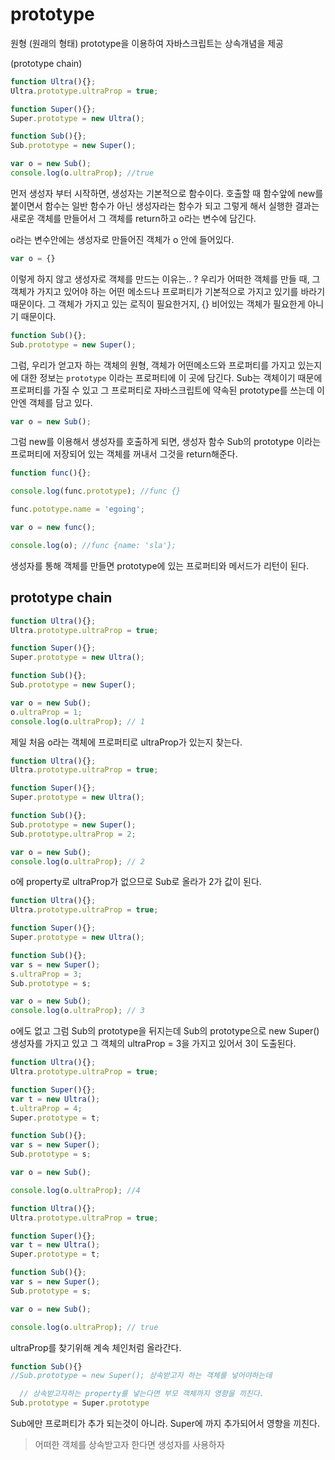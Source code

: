 # prototype

원형 (원래의 형태)
prototype을 이용하여 자바스크립트는 상속개념을 제공

(prototype chain)

```js
function Ultra(){};
Ultra.prototype.ultraProp = true;

function Super(){};
Super.prototype = new Ultra();

function Sub(){};
Sub.prototype = new Super();

var o = new Sub();
console.log(o.ultraProp); //true
```

먼저 생성자 부터 시작하면,
생성자는 기본적으로 함수이다.  호출할 때 함수앞에 new를 붙이면서 함수는 일반 함수가 아닌 생성자라는 함수가 되고 그렇게 해서 실행한 결과는 새로운 객체를 만들어서 그 객체를 return하고 o라는 변수에 담긴다.

o라는 변수안에는 생성자로 만들어진 객체가 o 안에 들어있다.

```js
var o = {} 
```

이렇게 하지 않고 생성자로 객체를 만드는 이유는.. ? 
우리가 어떠한 객체를 만들 때, 그 객체가 가지고 있어야 하는 어떤 메소드나 프로퍼티가 기본적으로 가지고 있기를 바라기 때문이다.
그 객체가 가지고 있는 로직이 필요한거지, {} 비어있는 객체가 필요한게 아니기 때문이다. 

```js
function Sub(){};
Sub.prototype = new Super();
```

그럼, 우리가 얻고자 하는 객체의 원형, 객체가 어떤메소드와 프로퍼티를 가지고 있는지에 대한 정보는 `prototype` 이라는 프로퍼티에  이 곳에 담긴다. 
Sub는 객체이기 때문에 프로퍼티를 가질 수 있고 그 프로퍼티로 자바스크립트에 약속된 prototype를 쓰는데 이 안엔 객체를 담고 있다.

```js
var o = new Sub();
```

그럼 new를 이용해서 생성자를 호출하게 되면, 
생성자 함수 Sub의 prototype 이라는 프로퍼티에 저장되어 있는 객체를 꺼내서 그것을 return해준다.

```js
function func(){};

console.log(func.prototype); //func {}

func.pototype.name = 'egoing';

var o = new func();

console.log(o); //func {name: 'sla'};
```

생성자를 통해 객체를 만들면 prototype에 있는 프로퍼티와 메서드가 리턴이 된다.

## prototype chain

```js
function Ultra(){};
Ultra.prototype.ultraProp = true;

function Super(){};
Super.prototype = new Ultra();

function Sub(){};
Sub.prototype = new Super();

var o = new Sub();
o.ultraProp = 1;
console.log(o.ultraProp); // 1 
```

제일 처음 o라는 객체에 프로퍼티로 ultraProp가 있는지 찾는다. 

```js
function Ultra(){};
Ultra.prototype.ultraProp = true;

function Super(){};
Super.prototype = new Ultra();

function Sub(){};
Sub.prototype = new Super();
Sub.prototype.ultraProp = 2;

var o = new Sub();
console.log(o.ultraProp); // 2
```

o에 property로 ultraProp가 없으므로 Sub로 올라가 2가 값이 된다. 

```js
function Ultra(){};
Ultra.prototype.ultraProp = true;

function Super(){};
Super.prototype = new Ultra();

function Sub(){};
var s = new Super();
s.ultraProp = 3;
Sub.prototype = s;

var o = new Sub();
console.log(o.ultraProp); // 3
```

o에도 없고 그럼 Sub의 prototype을 뒤지는데 Sub의 prototype으로 new Super() 생성자를 가지고 있고 그 객체의 ultraProp = 3을 가지고 있어서 3이 도출된다. 

```js
function Ultra(){};
Ultra.prototype.ultraProp = true;

function Super(){};
var t = new Ultra();
t.ultraProp = 4;
Super.prototype = t;

function Sub(){};
var s = new Super();
Sub.prototype = s;

var o = new Sub();

console.log(o.ultraProp); //4 
```

```js
function Ultra(){};
Ultra.prototype.ultraProp = true;

function Super(){};
var t = new Ultra();
Super.prototype = t;

function Sub(){};
var s = new Super();
Sub.prototype = s;

var o = new Sub();

console.log(o.ultraProp); // true
```

ultraProp를 찾기위해 계속 체인처럼 올라간다.

```js
function Sub(){}
//Sub.prototype = new Super(); 상속받고자 하는 객체를 넣어야하는데 

  // 상속받고자하는 property를 넣는다면 부모 객체까지 영향을 끼친다.
Sub.prototype = Super.prototype
```

Sub에만 프로퍼티가 추가 되는것이 아니라. Super에 까지 추가되어서 영향을 끼친다.

> 어떠한 객체를 상속받고자 한다면 생성자를 사용하자

